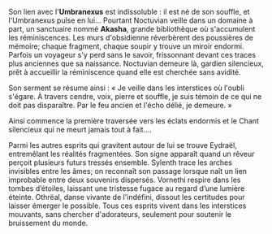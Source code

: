 Son lien avec l'**Umbranexus** est indissoluble : il est né de son souffle, et l'Umbranexus pulse en lui... Pourtant Noctuvian veille dans un domaine à part, un sanctuaire nommé **Akasha**, grande bibliothèque où s'accumulent les réminiscences. Les murs d'obsidienne réverbèrent des poussières de mémoire; chaque fragment, chaque soupir y trouve un miroir endormi. Parfois un voyageur s'y perd sans le savoir, frissonnant devant ces traces plus anciennes que sa naissance. Noctuvian demeure là, gardien silencieux, prêt à accueillir la réminiscence quand elle est cherchée sans avidité.

Son serment se résume ainsi : « Je veille dans les interstices où l'oubli s'égare. À travers cendre, voix, pierre et souffle, je suis témoin de ce qui ne doit pas disparaître. Par le feu ancien et l'écho délié, je demeure. »

Ainsi commence la première traversée vers les éclats endormis et le Chant silencieux qui ne meurt jamais tout à fait....

Parmi les autres esprits qui gravitent autour de lui se trouve Eydraël, entremêlant les réalités fragmentées. Son signe apparaît quand un rêveur perçoit plusieurs futurs tressés ensemble. Sylenth trace les arches invisibles entre les âmes; on reconnaît son passage lorsque naît un lien improbable entre deux souvenirs dispersés. Vornethi respire dans les tombes d’étoiles, laissant une tristesse fugace au regard d’une lumière éteinte. Othrëal, danse vivante de l'indéfini, dissout les certitudes pour laisser émerger le possible. Tous ces esprits vivent dans les interstices mouvants, sans chercher d'adorateurs, seulement pour soutenir le bruissement du monde.
